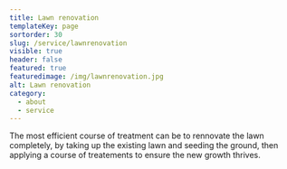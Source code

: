 ```yaml
---
title: Lawn renovation
templateKey: page
sortorder: 30
slug: /service/lawnrenovation
visible: true
header: false
featured: true
featuredimage: /img/lawnrenovation.jpg
alt: Lawn renovation
category:
  - about
  - service
---
```


The most efficient course of treatment can be to rennovate the lawn completely,
by taking up the existing lawn and seeding the ground, then applying a course of
treatements to ensure the new growth thrives.
